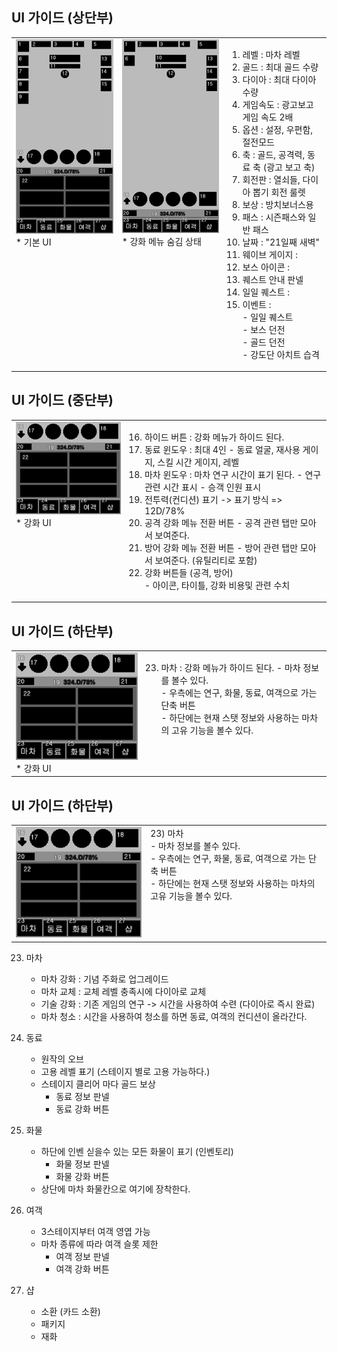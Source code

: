 
## UI 가이드 (상단부)
<table>
        <body>
    <tr>
        <td valign = top>
            <img src = "image/window.png"></br>   
            * 기본 UI   </br>
        </td>
        <td valign = top>
            <img src = "image/window1.png"></br>
            * 강화 메뉴 숨김 상태            </br>
        </td>
        <td valign= top>
    
1) 레벨 : 마차 레벨 
2) 골드 : 최대 골드 수량 
3) 다이아 : 최대 다이아 수량
4) 게임속도 : 광고보고 게임 속도 2배
5) 옵션 : 설정, 우편함, 절전모드
6) 축 : 골드, 공격력, 동료 축 (광고 보고 축)
7) 회전판 : 열쇠들, 다이아 뽑기 회전 룰렛
8) 보상 : 방치보너스용
9) 패스 : 시즌패스와 일반 패스
10) 날짜 : "21일째 새벽"
11) 웨이브 게이지 : 
12) 보스 아이콘 :
13) 퀘스트 안내 판넬
14) 일일 퀘스트 : 
15) 이벤트 :   
        - 일일 퀘스트 </br>
        - 보스 던전</br>
        - 골드 던전</br>
        - 강도단 아치트 습격</br>
         
      
</td>
</tr> 
</body>
</table>

## UI 가이드 (중단부)
<table>
        <body>
    <tr>
        <td valign = top>
            <img src = "image/window2.png"></br>   
            * 강화 UI   </br>
        </td>
        <td valign= top>
    
16) 하이드 버튼 : 강화 메뉴가 하이드 된다. 
17) 동료 윈도우 : 최대 4인
        - 동료 얼굴, 재사용 게이지, 스킬 시간 게이지, 레벨 
18) 마차 윈도우 : 마차 연구 시간이 표기 된다.
        - 연구 관련 시간 표시
        - 승객 인원 표시
19) 전투력(컨디션) 표기 -> 표기 방식 => 12D/78% 
20) 공격 강화 메뉴 전환 버튼
        - 공격 관련 탭만 모아서 보여준다.
21) 방어 강화 메뉴 전환 버튼
        - 방어 관련 탭만 모아서 보여준다. (유틸리티로 포함)
22) 강화 버튼들 (공격, 방어)            
        - 아이콘, 타이틀, 강화 비용및 관련 수치
      
</td>
</tr> 
</body>
</table>

## UI 가이드 (하단부)
<table>
<body>
<tr>
<td valign = top>
<img src = "image/window2.png"></br>   
* 강화 UI   </br>
</td>
<td valign= top>
    
23) 마차 : 강화 메뉴가 하이드 된다. 
        - 마차 정보를 볼수 있다.</br>
        - 우측에는 연구, 화물, 동료, 여객으로 가는 단축 버튼</br>
        - 하단에는 현재 스탯 정보와 사용하는 마차의 고유 기능을 볼수 있다. </br>
      
</td>
</tr> 
</body>
</table>



## UI 가이드 (하단부)
<table>
<body>

<tr>
<td valign = top>
<img src = "image/window2.png"></br> 
</td>
<td valign= top>
23) 마차</br>
        - 마차 정보를 볼수 있다.</br>
        - 우측에는 연구, 화물, 동료, 여객으로 가는 단축 버튼</br>
        - 하단에는 현재 스탯 정보와 사용하는 마차의 고유 기능을 볼수 있다. </br>
</td>
</tr> 
</body>
</table>


23) 마차 
      - 마차 강화 : 기념 주화로 업그레이드
      - 마차 교체 : 교체 레벨 충족시에 다이아로 교체 
      - 기술 강화 : 기존 게임의 연구 -> 시간을 사용하여 수련 (다이아로 즉시 완료)
      - 마차 청소 : 시간을 사용하여 청소를 하면 동료, 여객의 컨디션이 올라간다.

24) 동료
      - 원작의 오브
      - 고용 레벨 표기 (스테이지 별로 고용 가능하다.)
      - 스테이지 클리어 마다 골드 보상  
        - 동료 정보 판넬
        - 동료 강화 버튼   
  
25) 화물
      - 하단에 인벤 싣을수 있는 모든 화물이 표기 (인벤토리)
        - 화물 정보 판넬
        - 화물 강화 버튼 
      - 상단에 마차 화물칸으로 여기에 장착한다.

26) 여객
      - 3스테이지부터 여객 영엽 가능
      - 마차 종류에 따라 여객 슬롯 제한
        - 여객 정보 판넬
        - 여객 강화 버튼  
27) 샵   
      - 소환 (카드 소환)
      - 패키지
      - 재화

